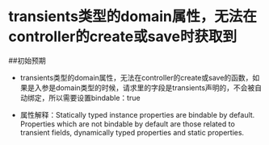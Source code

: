 # transients类型的domain属性，无法在controller的create或save时获取到

##初始预期
+ transients类型的domain属性，无法在controller的create或save的函数，如果是入参是domain类型的时候，请求里的字段是transients声明的，不会被自动绑定，所以需要设置bindable：true

+ 属性解释：Statically typed instance properties are bindable by default. Properties which are not bindable by default are those related to transient fields, dynamically typed properties and static properties.